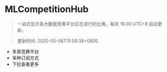 # MLCompetitionHub

> 一站式显示各大数据竞赛平台正在进行的比赛，每天 16:00 UTC+8 自动更新。
  
> 更新时间: 2020-05-08T15:58:38+0800 

* 多家竞赛平台
* 多种订阅方式
* 下拉查看更多
